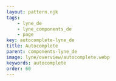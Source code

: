 ```yaml
---
layout: pattern.njk
tags: 
    - lyne_de
    - lyne_components_de
    - page
key: autocomplete-lyne_de
title: Autocomplete
parent: components-lyne_de
image: lyne/overview/autocomplete.webp
keywords: autocomplete
order: 60
---
```

